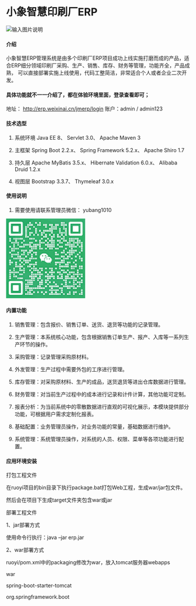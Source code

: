 # 小象智慧印刷厂ERP

![输入图片说明](image.png)

#### 介绍

小象智慧ERP管理系统是由多个印刷厂ERP项目成功上线实施打磨而成的产品，适合ERP细分领域印刷厂采购、生产、销售、库存、财务等管理，功能齐全，产品成熟，
可以直接部署实施上线使用，代码工整简洁，非常适合个人或者企业二次开发。

#### 具体功能就不一一介绍了，都在体验环境里面，登录查看即可；
地址： http://erp.weixinai.cn/jmerp/login
账户：admin / admin123

#### 技术选型
1. 系统环境
Java EE 8、
Servlet 3.0、
Apache Maven 3

2. 主框架
Spring Boot 2.2.x、
Spring Framework 5.2.x、
Apache Shiro 1.7

3. 持久层
Apache MyBatis 3.5.x、
Hibernate Validation 6.0.x、
Alibaba Druid 1.2.x

4. 视图层
Bootstrap 3.3.7、
Thymeleaf 3.0.x

#### 使用说明
1.  需要使用请联系管理员微信： yubang1010

![输入图片说明](jmerp-master/src/200.png)

#### 内置功能

1.  销售管理：包含报价、销售订单、送货、退货等功能的记录管理。

2.  生产管理：本系统核心功能，包含根据销售订单生产、报产、入库等一系列生产环节的操作。

3.  采购管理：记录管理采购原材料。

4.  外发管理：生产过程中需要外包的工序进行管理。

5.  库存管理：对采购原材料、生产的成品，送货退货等进出仓库数据进行管理。

6.  财务管理：对当前生产过程中的成本进行记录和计件计算，其他功能可定制。

7.  报表分析：为当前系统中的零散数据进行直观的可视化展示，本模块提供部分功能，可根据用户需求定制化报表。 

8.  基础配置：业务管理员操作，对业务功能的常量，基础数据进行维护。

9.  系统管理：系统管理员操作，对系统的人员、权限、菜单等各项功能进行配置。


#### 应用环境安装

打包工程文件

在ruoyi项目的bin目录下执行package.bat打包Web工程，生成war/jar包文件。

然后会在项目下生成target文件夹包含war或jar

部署工程文件

1、jar部署方式

使用命令行执行：java –jar erp.jar 

2、war部署方式

ruoyi/pom.xml中的packaging修改为war，放入tomcat服务器webapps

<packaging>war</packaging>
		
<!-- 单应用排除内置tomcat -->	

<exclusions>

<exclusion>

<artifactId>spring-boot-starter-tomcat</artifactId>

<groupId>org.springframework.boot</groupId>

</exclusion>

</exclusions>



